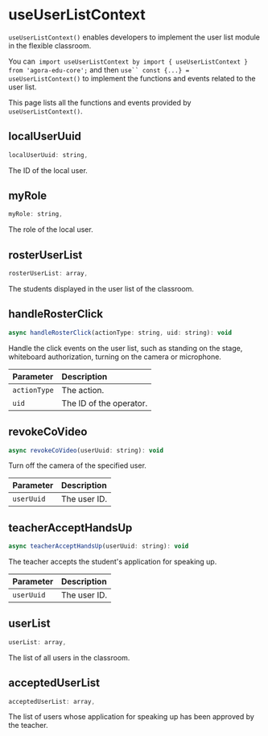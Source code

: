 # useUserListContext

`useUserListContext()` enables developers to implement the user list module in the flexible classroom.

You can` import useUserListContext by import { useUserListContext } from 'agora-edu-core';` and then `use`` const {...} = useUserListContext()` to implement the functions and events related to the user list.

This page lists all the functions and events provided by `useUserListContext()`.

## localUserUuid

```javascript
localUserUuid: string,
```

The ID of the local user.

## myRole

```javascript
myRole: string,
```

The role of the local user.

## rosterUserList

```javascript
rosterUserList: array,  
```

The students displayed in the user list of the classroom.

## handleRosterClick

```javascript
async handleRosterClick(actionType: string, uid: string): void
```

Handle the click events on the user list, such as standing on the stage, whiteboard authorization, turning on the camera or microphone.

| Parameter | Description |
| :----------- | :------------ |
| `actionType` | The action. |
| `uid` | The ID of the operator. |

## revokeCoVideo

```javascript
async revokeCoVideo(userUuid: string): void
```

Turn off the camera of the specified user.

| Parameter | Description |
| :--------- | :-------- |
| `userUuid` | The user ID. |

## teacherAcceptHandsUp

```javascript
async teacherAcceptHandsUp(userUuid: string): void
```

The teacher accepts the student's application for speaking up.

| Parameter | Description |
| :--------- | :-------- |
| `userUuid` | The user ID. |

## userList

```javascript
userList: array,
```

The list of all users in the classroom.

## acceptedUserList

```javascript
acceptedUserList: array,
```

The list of users whose application for speaking up has been approved by the teacher.
